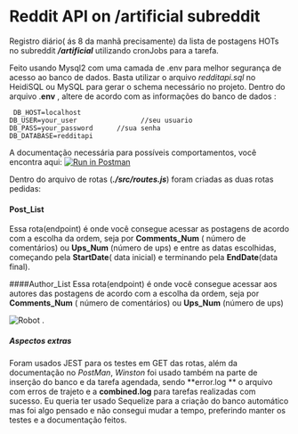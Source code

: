 # Reddit API on /artificial subreddit

Registro diário( ás 8 da manhã precisamente) da lista de postagens HOTs no subreddit ***/artificial*** utilizando cronJobs para a tarefa.

Feito usando Mysql2 com uma camada de .env para melhor segurança de acesso ao banco de dados.
Basta utilizar o arquivo *redditapi.sql*  no HeidiSQL ou MySQL para gerar o schema necessário no projeto.
Dentro do arquivo .**env** , altere de acordo com as informações do banco de dados :


     DB_HOST=localhost
    DB_USER=your_user                //seu usuario
    DB_PASS=your_password      //sua senha
    DB_DATABASE=redditapi 
	
A documentação necessária para possíveis comportamentos, você encontra aqui:
[![Run in Postman](https://run.pstmn.io/button.svg)](https://app.getpostman.com/run-collection/70022362c8d563a7dc9d)

Dentro do arquivo de rotas (***./src/routes.js***) foram criadas as duas rotas pedidas:
#### Post_List
 Essa rota(endpoint) é onde você consegue acessar as postagens de acordo com a escolha da ordem, seja por **Comments_Num** ( número de comentários) ou **Ups_Num** (número de ups) e entre as datas escolhidas, começando pela **StartDate**( data inicial) e terminando pela **EndDate**(data final).
 
 ####Author_List
 Essa rota(endpoint) é onde você consegue acessar aos autores das postagens de acordo com a escolha da ordem, seja por **Comments_Num** ( número de comentários) ou **Ups_Num** (número de ups) 
 
![Robot](https://media0.giphy.com/media/1Mng0gXC5Tpcs/200.webp?cid=ecf05e47ufmp1k0svme8dmz32tyo6pkalxsadiuggn3xk6qb&rid=200.webp "Robot")
.
#####  Aspectos extras

Foram usados JEST  para os testes em GET das rotas, além da documentação no *PostMan*,  *Winston* foi usado também na parte de inserção do banco e da tarefa agendada, sendo **error.log ** o arquivo com erros de trajeto e a **combined.log** para tarefas realizadas com sucesso.
Eu queria ter usado Sequelize para a criação do banco automático mas foi algo pensado e não consegui mudar a tempo, preferindo manter os testes e a documentação feitos.

